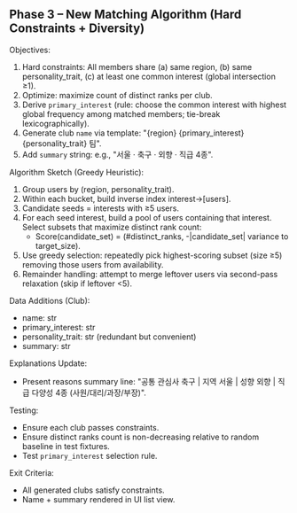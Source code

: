 ## Phase 3 – New Matching Algorithm (Hard Constraints + Diversity)

Objectives:

1. Hard constraints: All members share (a) same region, (b) same personality_trait, (c) at least one common interest (global intersection ≥1).
2. Optimize: maximize count of distinct ranks per club.
3. Derive `primary_interest` (rule: choose the common interest with highest global frequency among matched members; tie-break lexicographically).
4. Generate club `name` via template: "{region} {primary_interest} {personality_trait} 팀".
5. Add `summary` string: e.g., "서울 · 축구 · 외향 · 직급 4종".

Algorithm Sketch (Greedy Heuristic):

1. Group users by (region, personality_trait).
2. Within each bucket, build inverse index interest→[users].
3. Candidate seeds = interests with ≥5 users.
4. For each seed interest, build a pool of users containing that interest. Select subsets that maximize distinct rank count:
   - Score(candidate_set) = (#distinct_ranks, -|candidate_set| variance to target_size).
5. Use greedy selection: repeatedly pick highest-scoring subset (size ≥5) removing those users from availability.
6. Remainder handling: attempt to merge leftover users via second-pass relaxation (skip if leftover <5).

Data Additions (Club):

- name: str
- primary_interest: str
- personality_trait: str (redundant but convenient)
- summary: str

Explanations Update:

- Present reasons summary line: "공통 관심사 축구 | 지역 서울 | 성향 외향 | 직급 다양성 4종 (사원/대리/과장/부장)".

Testing:

- Ensure each club passes constraints.
- Ensure distinct ranks count is non-decreasing relative to random baseline in test fixtures.
- Test `primary_interest` selection rule.

Exit Criteria:

- All generated clubs satisfy constraints.
- Name + summary rendered in UI list view.
